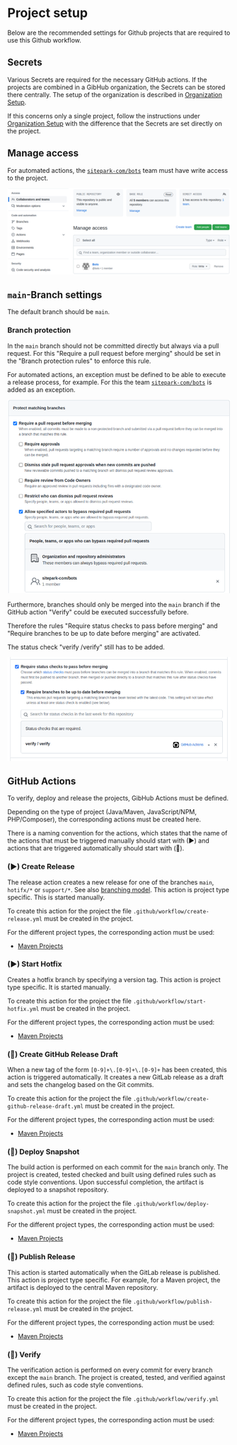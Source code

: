 # Project setup

Below are the recommended settings for Github projects that are required to use this Github workflow.

## Secrets

Various Secrets are required for the necessary GitHub actions. If the projects are combined in a GibHub organization, the Secrets can be stored there centrally. The setup of the organization is described in [Organization Setup](organisation-setup.md).

If this concerns only a single project, follow the instructions under [Organization Setup](organisation-setup.md) with the difference that the Secrets are set directly on the project.

## Manage access

For automated actions, the [`sitepark-com/bots`](https://github.com/orgs/sitepark-com/teams/bots) team must have write access to the project.

![GitHub manage access](assets/images/github-manage-access.png)


## `main`-Branch settings

The default branch should be `main`.


### Branch protection

In the `main` branch should not be committed directly but always via a pull request. For this "Require a pull request before merging" should be set in the "Branch protection rules" to enforce this rule.

For automated actions, an exception must be defined to be able to execute a release process, for example. For this the team [`sitepark-com/bots`](https://github.com/orgs/sitepark-com/teams/bots) is added as an exception.

![GitHub main branch protection](assets/images/github-main-branch-protection.png)

Furthermore, branches should only be merged into the `main` branch if the GitHub action "Verify" could be executed successfully before.

Therefore the rules "Require status checks to pass before merging" and "Require branches to be up to date before merging" are activated.

The status check "verify /verify" still has to be added.

![GitHub main branch protection verify](assets/images/github-main-branch-protection-verify.png)

## GitHub Actions

To verify, deploy and release the projects, GibHub Actions must be defined.

Depending on the type of project (Java/Maven, JavaScript/NPM, PHP/Composer), the corresponding actions must be created here.

There is a naming convention for the actions, which states that the name of the actions that must be triggered manually should start with (▶) and actions that are triggered automatically should start with (📡).

### (▶) Create Release

The release action creates a new release for one of the branches `main`, `hotifx/*` or `support/*`. See also [branching model](branching-model.md). This action is project type specific. This is started manually.

To create this action for the project the file `.github/workflow/create-release.yml` must be created in the project.

For the different project types, the corresponding action must be used:

- [Maven Projects](https://github.com/sitepark-com/github-maven-release-test/blob/main/.github/workflows/create-release.yml)

### (▶) Start Hotfix

Creates a hotfix branch by specifying a version tag. This action is project type specific. It is started manually.

To create this action for the project the file `.github/workflow/start-hotfix.yml` must be created in the project.

For the different project types, the corresponding action must be used:

- [Maven Projects](https://github.com/sitepark-com/github-maven-release-test/blob/main/.github/workflows/start-hotfix.yml)


### (📡) Create GitHub Release Draft

When a new tag of the form `[0-9]+\.[0-9]+\.[0-9]+` has been created, this action is triggered automatically. It creates a new GitLab release as a draft and sets the changelog based on the Git commits.

To create this action for the project the file `.github/workflow/create-github-release-draft.yml` must be created in the project.

For the different project types, the corresponding action must be used:

- [Maven Projects](https://github.com/sitepark-com/github-maven-release-test/blob/main/.github/workflows/create-github-release-draft.yml)


### (📡) Deploy Snapshot

The build action is performed on each commit for the `main` branch only. The project is created, tested checked and built using defined rules such as code style conventions. Upon successful completion, the artifact is deployed to a snapshot repository.

To create this action for the project the file `.github/workflow/deploy-snapshot.yml` must be created in the project.

For the different project types, the corresponding action must be used:

- [Maven Projects](https://github.com/sitepark-com/github-maven-release-test/blob/main/.github/workflows/deploy-snapshot.yml)


### (📡) Publish Release

This action is started automatically when the GitLab release is published. This action is project type specific. For example, for a Maven project, the artifact is deployed to the central Maven repository.

To create this action for the project the file `.github/workflow/publish-release.yml` must be created in the project.

For the different project types, the corresponding action must be used:

- [Maven Projects](https://github.com/sitepark-com/github-maven-release-test/blob/main/.github/workflows/publish-release.yml)


### (📡) Verify

The verification action is performed on every commit for every branch except the `main` branch. The project is created, tested, and verified against defined rules, such as code style conventions.

To create this action for the project the file `.github/workflow/verify.yml` must be created in the project.

For the different project types, the corresponding action must be used:

- [Maven Projects](https://github.com/sitepark-com/github-maven-release-test/blob/main/.github/workflows/verify.yml)



